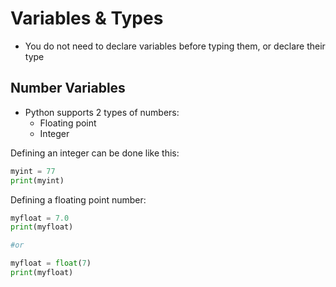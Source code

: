 # Variables & Types

* You do not need to declare variables before typing them, or declare their type



## Number Variables

* Python supports 2 types of numbers:
  * Floating point
  * Integer

Defining an integer can be done like this:

```python
myint = 77
print(myint)
```

Defining a floating point number:

```python
myfloat = 7.0
print(myfloat)

#or

myfloat = float(7)
print(myfloat)
```

